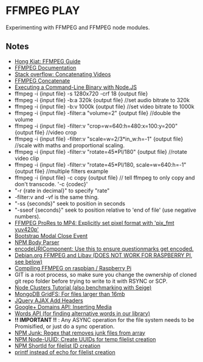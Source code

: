# FFMPEG PLAY
Experimenting with FFMPEG and FFMPEG node modules.

## Notes
- [Hong Kiat: FFMPEG Guide](http://www.hongkiat.com/blog/ffmpeg-guide/)
- [FFMPEG Documentation](https://ffmpeg.org/ffmpeg.html)
- [Stack overflow: Concatenating Videos](http://stackoverflow.com/questions/7333232/concatenate-two-mp4-files-using-ffmpeg)
- [FFMPEG Concatenate](https://trac.ffmpeg.org/wiki/Concatenate)
- [Executing a Command-Line Binary with Node.JS](http://stackoverflow.com/questions/20643470/execute-a-command-line-binary-with-node-js)
- ffmpeg -i {input file} -s 1280x720 -crf 18 {output file}
- ffmpeg -i {input file} -b:a 320k {output file}    //set audio bitrate to 320k
- ffmpeg -i {input file} -b:v 1000k {output file}   //set video bitrate to 1000k
- ffmpeg -i {input file} -filter:a "volume=2" {output file}     //double the volume
- ffmpeg -i {input file} -filter:v "crop=w=640:h=480:x=100:y=200" {output file}   //video crop
- ffmpeg -i {input file} -filter:v "scale=w=2/3*in_w:h=-1" {output file}           //scale with maths and proportional scaling.
- ffmpeg -i {input file} -filter:v "rotate=45*PI/180" {output file}     //rotate video clip
- ffmpeg -i {input file} -filter:v "rotate=45*PI/180, scale=w=640:h=-1" {output file}   //multiple filters example
- ffmpeg -i {input file} -c copy {output file}      // tell ffmpeg to only copy and don't transcode. '-c {codec}'
- "-r {rate in decimal}" to specify "rate"
- -filter:v and -vf is the same thing.
- "-ss {seconds}" seek to position in seconds
- "-sseof {seconds}" seek to position relative to 'end of file' (use negative numbers).
- [FFMPEG ProRes to MP4: Explicitly set pixel format with 'pix_fmt yuv420p'](http://superuser.com/questions/855678/ffmpeg-mov-prores-to-mp4)
- [Bootstrap Modal Close Event](http://www.coding-issues.com/2014/06/bootstrap-modal-close-event.html)
- [NPM Body Parser](https://www.npmjs.com/package/body-parser)
- [encodeURIComponent: Use this to ensure questionmarks get encoded.](https://developer.mozilla.org/en-US/docs/Web/JavaScript/Reference/Global_Objects/encodeURIComponent)
- [Debian.org FFMPEG and Libav (DOES NOT WORK FOR RASPBERRY PI, see below)](https://wiki.debian.org/ffmpeg)
- [Compiling FFMPEG on raspbian / Raspberry Pi](http://hannes.enjoys.it/blog/2016/03/ffmpeg-on-raspbian-raspberry-pi/)
- GIT is a root process, so make sure you change the ownership of cloned git repo folder before trying to write to it with RSYNC or SCP.
- [Node Clusters Tutorial (also benchmarking with Seige)](http://rowanmanning.com/posts/node-cluster-and-express/)
- [MongoDB GridFS: For files larger than 16mb](https://docs.mongodb.com/v3.0/core/gridfs/)
- [JQuery AJAX Add Headers](http://api.jquery.com/jquery.ajax/)
- [Google+ Domains API: Inserting Media](https://developers.google.com/+/domains/api/media/insert)
- [Words API (for finding alternative words in our library)](https://www.wordsapi.com/)
- **!! IMPORTANT !!** : Any ASYNC operation for the file system needs to be Promisified, or just do a sync operation.
- [NPM Junk: Regex that removes junk files from array](https://www.npmjs.com/package/junk)
- [NPM Node-UUID: Create UUIDs for temp filelist creation](https://www.npmjs.com/package/node-uuid)
- [NPM ShortId for filelist ID creation](https://www.npmjs.com/package/shortid)
- [printf instead of echo for filelist creation](http://unix.stackexchange.com/questions/65803/why-is-printf-better-than-echo)
